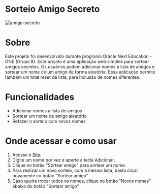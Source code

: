 # Sorteio Amigo Secreto
![amigo-secreto](https://github.com/user-attachments/assets/7a723484-2ba6-41d9-824e-165f885973ab)

# Sobre
Este projeto foi desenvolvido durante programa Oracle Next Education - ONE (Grupo 8).
Este projeto é uma aplicação web simples para sortear amigos secretos. Os usuários podem adicionar nomes à lista de amigos e sortear um nome de um amigo de forma aleatória. Essa aplicação permite também um total reset da lista, para inclusão de nomes diferentes.

# Funcionalidades
- Adicionar nomes à lista de amigos
- Sortear um nome de amigo aleatório
- Refazer o sorteio com novos nomes

# Onde acessar e como usar
1. Acesse o [Site](https://sorteio-amigo-secreto-lilac.vercel.app/).
2. Digite um nome por vez e aperte a tecla Adicionar.
3. Clique no botão "Sortear amigo" para sortear um nome.
4. Para realizar um novo sorteio, com a mesma lista, basta clicar novamente no botão "Sortear amigo"
5. Caso queira trocar todos os nomes, clique no botão "Novos nomes" abaixo do botão "Sortear amigo"
